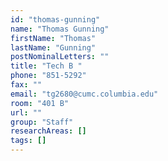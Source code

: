 ```yaml
---
id: "thomas-gunning"
name: "Thomas Gunning"
firstName: "Thomas"
lastName: "Gunning"
postNominalLetters: ""
title: "Tech B "
phone: "851-5292"
fax: ""
email: "tg2680@cumc.columbia.edu"
room: "401 B"
url: ""
group: "Staff"
researchAreas: []
tags: []
---
```


